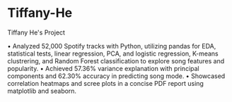 # Tiffany-He
Tiffany He's Project

• Analyzed 52,000 Spotify tracks with Python, utilizing pandas for EDA, statistical tests, linear regression, PCA, and logistic regression,
K-means clustrering, and Random Forest classification to explore song features and popularity.
• Achieved 57.36% variance explanation with principal components and 62.30% accuracy in predicting song mode.
• Showcased correlation heatmaps and scree plots in a concise PDF report using matplotlib and seaborn.
